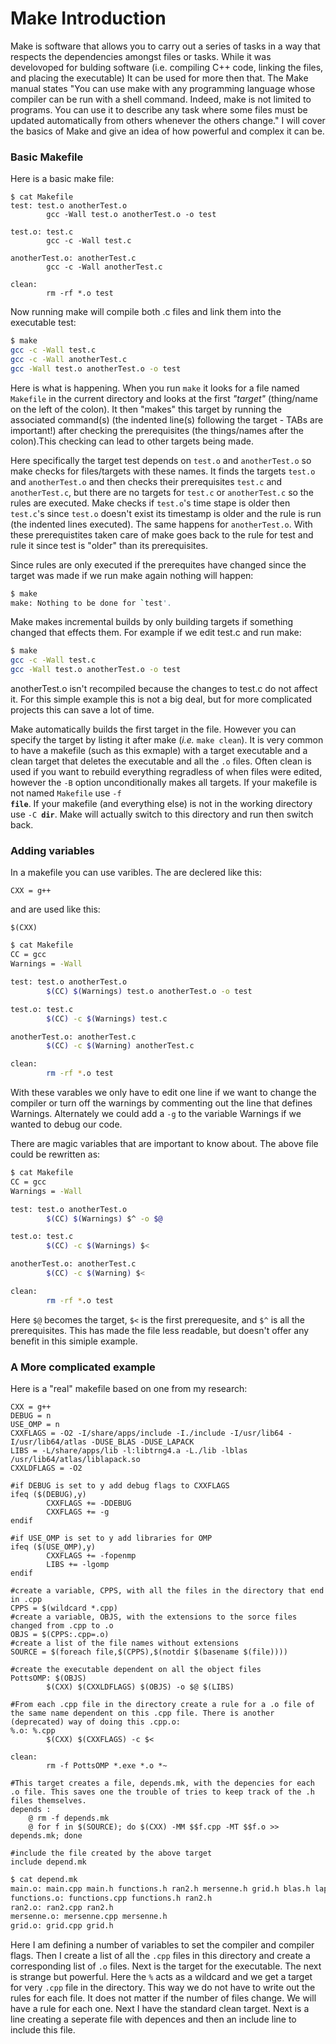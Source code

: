 Make Introduction
=========================

Make is software that allows you to carry out a series of tasks in a way that respects the dependencies amongst files or tasks. While it was develovoped for bulding software (i.e. compiling C++ code, linking the files, and placing the executable) It can be used for more then that. The Make manual states "You can use make with any programming language whose compiler can be run with a shell command. Indeed, make is not limited to programs. You can use it to describe any task where some files must be updated automatically from others whenever the others change." I will cover the basics of Make and give an idea of how powerful and complex it can be.


### Basic Makefile

Here is a basic make file:

```make
$ cat Makefile
test: test.o anotherTest.o
        gcc -Wall test.o anotherTest.o -o test

test.o: test.c
        gcc -c -Wall test.c

anotherTest.o: anotherTest.c
        gcc -c -Wall anotherTest.c

clean:
        rm -rf *.o test
```

Now running make will compile both .c files and link them into the executable test:

```bash
$ make
gcc -c -Wall test.c
gcc -c -Wall anotherTest.c
gcc -Wall test.o anotherTest.o -o test
```

Here is what is happening. When you run `make` it looks for a file named `Makefile` in the current directory and looks at the first _"target"_ (thing/name on the left of the colon). It then "makes" this target by running the associated command(s) (the indented line(s) following the target - TABs are important!) after checking the prerequisites (the things/names after the colon).This checking can lead to other targets being made.

Here specifically the target test depends on `test.o` and `anotherTest.o` so make checks for files/targets with these names. It finds the targets `test.o` and `anotherTest.o` and then checks their prerequisites `test.c` and `anotherTest.c`, but there are no targets for `test.c` or `anotherTest.c` so the rules are executed. Make checks if `test.o`'s time stape is older then `test.c`'s since `test.o` doesn't exist its timestamp is older and the rule is run (the indented lines executed). The same happens for `anotherTest.o`. With these prerequistites taken care of make goes back to the rule for test and rule it since test is "older" than its prerequisites.

Since rules are only executed if the prerequites have changed since the target was made if we run make again nothing will happen:

```bash
$ make
make: Nothing to be done for `test'.
```

Make makes incremental builds by only building targets if something changed that effects them. For example if we edit test.c and run make:

```bash
$ make
gcc -c -Wall test.c
gcc -Wall test.o anotherTest.o -o test
```

anotherTest.o isn't recompiled because the changes to test.c do not affect it. For this simple example this is not a big deal, but for more complicated projects this can save a lot of time.

Make automatically builds the first target in the file. However you can specify the target by listing it after make (_i.e._ `make clean`). It is very common to have a makefile (such as this exmaple) with a target executable and a clean target that deletes the executable and all the `.o` files. Often clean is used if you want to rebuild everything regradless of when files were edited, however the `-B` option unconditionally makes all targets. If your makefile is not named `Makefile` use <code>-f __file__</code>. If your makefile (and everything else) is not in the working directory use <code>-C __dir__</code>. Make will actually switch to this directory and run then switch back. 

### Adding variables

In a makefile you can use varibles. The are declered like this:

```make
CXX = g++
```

and are used like this:

```make
$(CXX)
```

```bash
$ cat Makefile
CC = gcc
Warnings = -Wall

test: test.o anotherTest.o
        $(CC) $(Warnings) test.o anotherTest.o -o test

test.o: test.c
        $(CC) -c $(Warnings) test.c

anotherTest.o: anotherTest.c
        $(CC) -c $(Warning) anotherTest.c

clean:
        rm -rf *.o test
```

With these varables we only have to edit one line if we want to change the compiler or turn off the warnings by commenting out the line that defines Warnings. Alternately we could add a `-g` to the variable Warnings if we wanted to debug our code.

There are magic variables that are important to know about. The above file could be rewritten as:

```bash
$ cat Makefile
CC = gcc
Warnings = -Wall

test: test.o anotherTest.o
        $(CC) $(Warnings) $^ -o $@

test.o: test.c
        $(CC) -c $(Warnings) $<

anotherTest.o: anotherTest.c
        $(CC) -c $(Warning) $<

clean:
        rm -rf *.o test
```

Here `$@` becomes the target, `$<` is the first prerequesite, and `$^` is all the prerequisites. This has made the file less readable, but doesn't offer any benefit in this simiple example.

### A More complicated example

Here is a "real" makefile based on one from my research:

```make
CXX = g++
DEBUG = n
USE_OMP = n
CXXFLAGS = -O2 -I/share/apps/include -I./include -I/usr/lib64 -I/usr/lib64/atlas -DUSE_BLAS -DUSE_LAPACK
LIBS = -L/share/apps/lib -l:libtrng4.a -L./lib -lblas /usr/lib64/atlas/liblapack.so
CXXLDFLAGS = -O2

#if DEBUG is set to y add debug flags to CXXFLAGS
ifeq ($(DEBUG),y)
        CXXFLAGS += -DDEBUG
        CXXFLAGS += -g
endif

#if USE_OMP is set to y add libraries for OMP
ifeq ($(USE_OMP),y)
        CXXFLAGS += -fopenmp
        LIBS += -lgomp
endif

#create a variable, CPPS, with all the files in the directory that end in .cpp
CPPS = $(wildcard *.cpp)
#create a variable, OBJS, with the extensions to the sorce files changed from .cpp to .o
OBJS = $(CPPS:.cpp=.o)
#create a list of the file names without extensions
SOURCE = $(foreach file,$(CPPS),$(notdir $(basename $(file))))

#create the executable dependent on all the object files
PottsOMP: $(OBJS)
        $(CXX) $(CXXLDFLAGS) $(OBJS) -o $@ $(LIBS)

#From each .cpp file in the directory create a rule for a .o file of the same name dependent on this .cpp file. There is another (deprecated) way of doing this .cpp.o:
%.o: %.cpp
        $(CXX) $(CXXFLAGS) -c $<

clean:
        rm -f PottsOMP *.exe *.o *~

#This target creates a file, depends.mk, with the depencies for each .o file. This saves one the trouble of tries to keep track of the .h files themselves.
depends : 
	@ rm -f depends.mk
	@ for f in $(SOURCE); do $(CXX) -MM $$f.cpp -MT $$f.o >> depends.mk; done

#include the file created by the above target
include depend.mk
```

```bash
$ cat depend.mk
main.o: main.cpp main.h functions.h ran2.h mersenne.h grid.h blas.h lapack.h
functions.o: functions.cpp functions.h ran2.h
ran2.o: ran2.cpp ran2.h
mersenne.o: mersenne.cpp mersenne.h
grid.o: grid.cpp grid.h
```

Here I am defining a number of variables to set the compiler and compiler flags. Then I create a list of all the `.cpp` files in this directory and create a corresponding list of `.o` files. Next is the target for the executable. The next is strange but powerful. Here the `%` acts as a wildcard and we get a target for very `.cpp` file in the directory. This way we do not have to write out the rules for each file. It does not matter if the number of files change. We will have a rule for each one. Next I have the standard clean target. Next is a line creating a seperate file with depences and then an include line to include this file.
